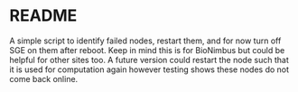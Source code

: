 # README

A simple script to identify failed nodes, restart them, and for now turn off SGE on them after reboot.  Keep in mind this is for BioNimbus but could be helpful for other sites too. A future version could restart the node such that it is used for computation again however testing shows these nodes do not come back online.
